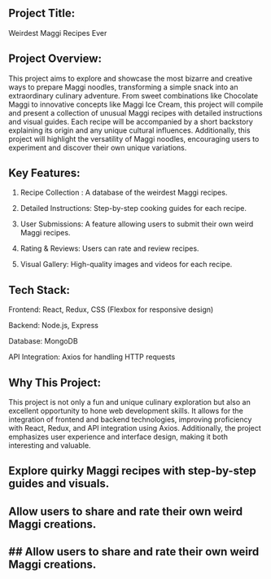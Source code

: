 ## Project Title:
Weirdest Maggi Recipes Ever

## Project Overview:
This project aims to explore and showcase the most bizarre and creative ways to prepare Maggi noodles, transforming a simple snack into an extraordinary culinary adventure. From sweet combinations like Chocolate Maggi to innovative concepts like Maggi Ice Cream, this project will compile and present a collection of unusual Maggi recipes with detailed instructions and visual guides. Each recipe will be accompanied by a short backstory explaining its origin and any unique cultural influences. Additionally, this project will highlight the versatility of Maggi noodles, encouraging users to experiment and discover their own unique variations.

## Key Features:
1. Recipe Collection : A database of the weirdest Maggi recipes.

2. Detailed Instructions: Step-by-step cooking guides for each recipe.

3. User Submissions: A feature allowing users to submit their own weird Maggi recipes.

4. Rating & Reviews: Users can rate and review recipes.

4. Visual Gallery: High-quality images and videos for each recipe.

## Tech Stack:
Frontend: React, Redux, CSS (Flexbox for responsive design)

Backend: Node.js, Express

Database: MongoDB

API Integration: Axios for handling HTTP requests

## Why This Project:
This project is not only a fun and unique culinary exploration but also an excellent opportunity to hone web development skills. It allows for the integration of frontend and backend technologies, improving proficiency with React, Redux, and API integration using Axios. Additionally, the project emphasizes user experience and interface design, making it both interesting and valuable.

## Explore quirky Maggi recipes with step-by-step guides and visuals.

## Allow users to share and rate their own weird Maggi creations.

## ## Allow users to share and rate their own weird Maggi creations.